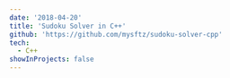 ```yaml
---
date: '2018-04-20'
title: 'Sudoku Solver in C++'
github: 'https://github.com/mysftz/sudoku-solver-cpp'
tech:
  - C++
showInProjects: false
---
```

